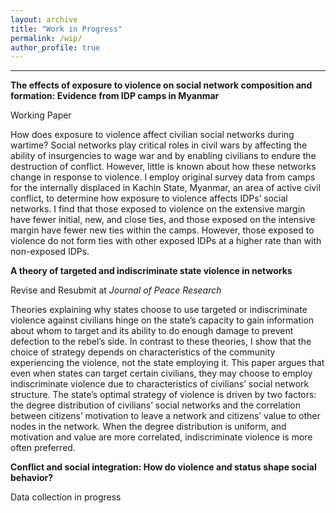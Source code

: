 ```yaml
---
layout: archive
title: "Work in Progress"
permalink: /wip/
author_profile: true
---
```


---

**The effects of exposure to violence on social network composition and formation: Evidence from IDP camps in Myanmar**

Working Paper

How does exposure to violence affect civilian social networks during wartime? Social networks play critical roles in civil wars by affecting the ability of insurgencies to wage war and by enabling civilians to endure the destruction of conflict. However, little is known about how these networks change in response to violence. I employ original survey data from camps for the internally displaced in Kachin State, Myanmar, an area of active civil conflict, to determine how exposure to violence affects IDPs’ social networks. I find that those exposed to violence on the extensive margin have fewer initial, new, and close ties, and those exposed on the intensive margin have fewer new ties within the camps. However, those exposed to violence do not form ties with other exposed IDPs at a higher rate than with non-exposed IDPs.

**A theory of targeted and indiscriminate state violence in networks**

Revise and Resubmit at *Journal of Peace Research*

Theories explaining why states choose to use targeted or indiscriminate violence against civilians hinge on the state’s capacity to gain information about whom to target and its ability to do enough damage to prevent defection to the rebel’s side. In contrast to these theories, I show that the choice of strategy depends on characteristics of the community experiencing the violence, not the state employing it. This paper argues that even when states can target certain civilians, they may choose to employ indiscriminate violence due to characteristics of civilians’ social network structure. The state’s optimal strategy of violence is driven by two factors: the degree distribution of civilians’ social networks and the correlation between citizens’ motivation to leave a network and citizens’ value to other nodes in the network. When the degree distribution is uniform, and motivation and value are more correlated, indiscriminate violence is more often preferred.


**Conflict and social integration: How do violence and status shape social behavior?**

Data collection in progress

